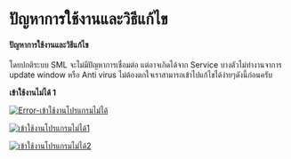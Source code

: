 # ปัญหาการใช้งานและวิธีแก้ไข

#### ปัญหาการใช้งานและวิธีแก้ไข

โดยปกติระบบ SML จะไม่มีปัญหาการเชื่อมต่อ แต่อาจเกิดได้จาก Service
บางตัวไม่ทำงานจาการ update window หรือ Anti virus
ไม่ต้องตกใจเราสามารถเข้าไปแก้ไขได้ง่ายๆดังนี้ก่อนครับ

**เข้าใช้งานไม่ได้ 1**

[![Error-เข้าใช้งานโปรแกรมไม่ได้](/images/Error-เข้าใช้งานโปรแกรมไม่ได้.jpg)](/images/Error-เข้าใช้งานโปรแกรมไม่ได้.jpg)

[![เข้าใช้งานโปรแกรมไม่ได้1](/images/เข้าใช้งานโปรแกรมไม่ได้1.jpg)](/images/เข้าใช้งานโปรแกรมไม่ได้1.jpg)

[![เข้าใช้งานโปรแกรมไม่ได้2](/images/เข้าใช้งานโปรแกรมไม่ได้2.jpg)](/images/เข้าใช้งานโปรแกรมไม่ได้2.jpg)








